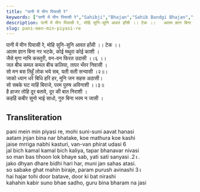```yaml
---
title: "पानी में मीन पियासी रे"
keywords: ["पानी में मीन पियासी रे","Sahibji","Bhajan","Sahib Bandgi Bhajan","Sant Kabir Bhajan","bhajan lyrics","साहिब बंदगी भजन","भजन"]
description: पानी में मीन पियासी रे, मोहि सुनि-सुनि आवत हाँसी ।। टेक ।।   आतम ज्ञान बिना नर भटके, कोई मथुरा कोई काशी ।   जैसे मृगा नाभि कस्तुरी, वन-वन फिरत उदासी ।।६
slug: pani-men-min-piyasi-re
---
```


  
पानी में मीन पियासी रे, मोहि सुनि-सुनि आवत हाँसी ।। टेक ।।  
आतम ज्ञान बिना नर भटके, कोई मथुरा कोई काशी ।  
जैसे मृगा नाभि कस्तुरी, वन-वन फिरत उदासी ।।६ ।।  
जल बीच कमल कमल बीच कलिया, तापर भँवर निवासी ।  
सो मन बस तिहूँ लोक भये सब, यती सती सन्यासी ।२॥।  
जाको ध्यान धरे बिधि हरि हर, मुनि जन सहस अठासी।  
सो सबके घट माहिं बिराजे, परम पुरुष अविनाशी ।।३॥  
है हाजर तोहि दूर बतावे, दूर की बात निराशी ।  
कहहिं कबीर सुनो भाई साधो, गुरु बिना भरम न जासी ।  


## Transliteration

  
pani mein min piyasi re, mohi suni-suni aavat hanasi      
aatam jnjan bina nar bhatake, koe mathura koe kashi  
jaise mrriga nabhi kasturi, van-van phirat udasi  6    
jal bich kamal kamal bich kaliya, tapar bhanavar nivasi  
so man bas tihoon lok bhaye sab, yati sati sanyasi .2॥.  
jako dhyan dhare bidhi hari har, muni jan sahas atasi.  
so sabake ghat mahin biraje, param purush avinashi  3॥  
hai hajar tohi door batave, door ki bat nirashi  
kahahin kabir suno bhae sadho, guru bina bharam na jasi  

  